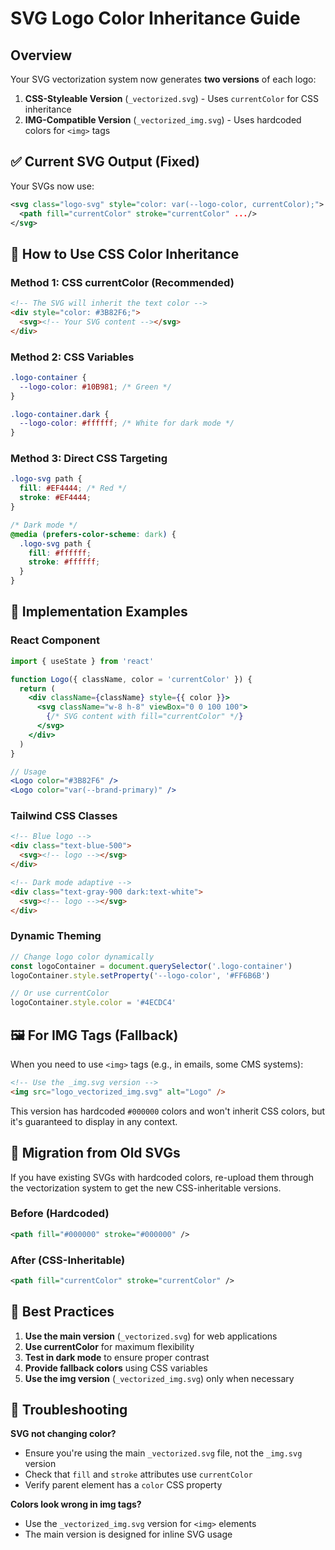 # SVG Logo Color Inheritance Guide

## Overview

Your SVG vectorization system now generates **two versions** of each logo:

1. **CSS-Styleable Version** (`_vectorized.svg`) - Uses `currentColor` for CSS inheritance
2. **IMG-Compatible Version** (`_vectorized_img.svg`) - Uses hardcoded colors for `<img>` tags

## ✅ Current SVG Output (Fixed)

Your SVGs now use:
```svg
<svg class="logo-svg" style="color: var(--logo-color, currentColor);">
  <path fill="currentColor" stroke="currentColor" .../>
</svg>
```

## 🎨 How to Use CSS Color Inheritance

### Method 1: CSS currentColor (Recommended)
```html
<!-- The SVG will inherit the text color -->
<div style="color: #3B82F6;">
  <svg><!-- Your SVG content --></svg>
</div>
```

### Method 2: CSS Variables
```css
.logo-container {
  --logo-color: #10B981; /* Green */
}

.logo-container.dark {
  --logo-color: #ffffff; /* White for dark mode */
}
```

### Method 3: Direct CSS Targeting
```css
.logo-svg path {
  fill: #EF4444; /* Red */
  stroke: #EF4444;
}

/* Dark mode */
@media (prefers-color-scheme: dark) {
  .logo-svg path {
    fill: #ffffff;
    stroke: #ffffff;
  }
}
```

## 📱 Implementation Examples

### React Component
```jsx
import { useState } from 'react'

function Logo({ className, color = 'currentColor' }) {
  return (
    <div className={className} style={{ color }}>
      <svg className="w-8 h-8" viewBox="0 0 100 100">
        {/* SVG content with fill="currentColor" */}
      </svg>
    </div>
  )
}

// Usage
<Logo color="#3B82F6" />
<Logo color="var(--brand-primary)" />
```

### Tailwind CSS Classes
```html
<!-- Blue logo -->
<div class="text-blue-500">
  <svg><!-- logo --></svg>
</div>

<!-- Dark mode adaptive -->
<div class="text-gray-900 dark:text-white">
  <svg><!-- logo --></svg>
</div>
```

### Dynamic Theming
```javascript
// Change logo color dynamically
const logoContainer = document.querySelector('.logo-container')
logoContainer.style.setProperty('--logo-color', '#FF6B6B')

// Or use currentColor
logoContainer.style.color = '#4ECDC4'
```

## 🖼️ For IMG Tags (Fallback)

When you need to use `<img>` tags (e.g., in emails, some CMS systems):

```html
<!-- Use the _img.svg version -->
<img src="logo_vectorized_img.svg" alt="Logo" />
```

This version has hardcoded `#000000` colors and won't inherit CSS colors, but it's guaranteed to display in any context.

## 🔄 Migration from Old SVGs

If you have existing SVGs with hardcoded colors, re-upload them through the vectorization system to get the new CSS-inheritable versions.

### Before (Hardcoded)
```svg
<path fill="#000000" stroke="#000000" />
```

### After (CSS-Inheritable)  
```svg
<path fill="currentColor" stroke="currentColor" />
```

## 🎯 Best Practices

1. **Use the main version** (`_vectorized.svg`) for web applications
2. **Use currentColor** for maximum flexibility
3. **Test in dark mode** to ensure proper contrast
4. **Provide fallback colors** using CSS variables
5. **Use the img version** (`_vectorized_img.svg`) only when necessary

## 🐛 Troubleshooting

**SVG not changing color?**
- Ensure you're using the main `_vectorized.svg` file, not the `_img.svg` version
- Check that `fill` and `stroke` attributes use `currentColor`
- Verify parent element has a `color` CSS property

**Colors look wrong in img tags?**
- Use the `_vectorized_img.svg` version for `<img>` elements
- The main version is designed for inline SVG usage 